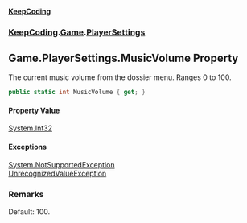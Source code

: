 #### [KeepCoding](index.md 'index')
### [KeepCoding](KeepCoding.md 'KeepCoding').[Game](Game.md 'KeepCoding.Game').[PlayerSettings](Game.PlayerSettings.md 'KeepCoding.Game.PlayerSettings')
## Game.PlayerSettings.MusicVolume Property
The current music volume from the dossier menu. Ranges 0 to 100.  
```csharp
public static int MusicVolume { get; }
```
#### Property Value
[System.Int32](https://docs.microsoft.com/en-us/dotnet/api/System.Int32 'System.Int32')
#### Exceptions
[System.NotSupportedException](https://docs.microsoft.com/en-us/dotnet/api/System.NotSupportedException 'System.NotSupportedException')  
[UnrecognizedValueException](UnrecognizedValueException.md 'KeepCoding.Internal.UnrecognizedValueException')  
### Remarks
Default: 100.  
